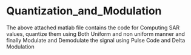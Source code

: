 # Quantization_and_Modulation
The above attached matlab file contains the code for Computing SAR values, quantize them using Both Uniform and non uniform manner and finally Modulate and Demodulate the signal using Pulse Code and Delta Modulation
